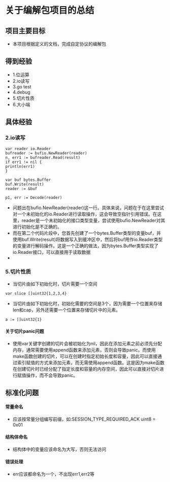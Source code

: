 # 关于编解包项目的总结
## 项目主要目标
* 本项目根据定义的文档，完成自定协议的编解包
## 得到经验
* 1.位运算
* 2.io读写
* 3.go test
* 4.debug
* 5.切片性质
* 6.大小端
## 具体经验


### 2.io读写
```
var reader io.Reader
bufreader := bufio.NewReader(reader)
n, err1 := bufreader.Read(result)
if err1 != nil {
println(err1)
}
```

```
var buf bytes.Buffer
buf.Write(result)
reader := &buf

p1, err := Decode(reader)
```
* 问题出在bufio.NewReader(reader)这一行。具体来说，问题在于在这里尝试对一个未初始化的io.Reader进行读取操作，这会导致空指针引用错误。在这里，reader是一个未初始化的接口类型变量，尝试使用bufio.NewReader对其进行初始化是不正确的。
* 而在第二个代码片段中，您首先创建了一个bytes.Buffer类型的变量buf，并使用buf.Write(result)将数据写入到缓冲区中，然后将buf用作io.Reader类型的变量进行解码操作。这是一个正确的做法，因为bytes.Buffer类型实现了io.Reader接口，可以直接用于读取数据
* 

### 5.切片性质
* 当切片由如下初始化时，切片需要一个空间
```
var slice []uint32{1,2,3,4}
```
* 当切片由如下初始化时，初始化需要的空间是3个，因为需要一个位置来存储len和cap，另外还需要一个位置来存储切片中的元素。
```
a := []uint32{1}
```
#### 关于切片panic问题
* 使用var关键字创建的切片会被初始化为nil，因此在添加元素之前必须先分配内存，通常需要使用append函数来添加元素，否则会导致panic。而使用make函数创建的切片，可以在创建时指定初始长度和容量，因此可以直接通过索引赋值的方式来添加元素，而无需使用append函数。这是因为make函数在创建切片时已经分配了指定长度和容量的内存空间，因此可以直接对切片进行赋值操作，而不会导致panic。
## 标准化问题
#### 常量命名
* 应该按常量分组编写前缀，如:SESSION_TYPE_REQUIRED_ACK uint8 = 0x01
#### 结构体命名
* 结构体中的变量应该命名为大写，否则无法访问
#### 错误处理
* err应该都命名为一个，不出现err1,err2等

